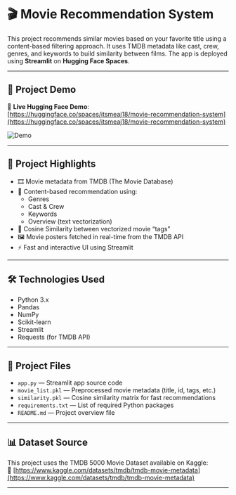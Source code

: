 # 🎬 Movie Recommendation System

This project recommends similar movies based on your favorite title using a content-based filtering approach. It uses TMDB metadata like cast, crew, genres, and keywords to build similarity between films. The app is deployed using **Streamlit** on **Hugging Face Spaces**.

---

## 📌 Project Demo

🔗 **Live Hugging Face Demo**:  
[https://huggingface.co/spaces/itsmeaj18/movie-recommendation-system](https://huggingface.co/spaces/itsmeaj18/movie-recommendation-system)

![Demo](https://github.com/itsmeaj18/Movie-Recommendation-System/blob/55dee9fe2dc7bdd81f77423f944e812574e58c0c/Movie%20Recommendation%20System/Movie%20Recommendation%20S.gif)

---

## 📌 Project Highlights

- 🎞️ Movie metadata from TMDB (The Movie Database)
- 🧠 Content-based recommendation using:
  - Genres
  - Cast & Crew
  - Keywords
  - Overview (text vectorization)
- 🧮 Cosine Similarity between vectorized movie “tags”
- 🖼️ Movie posters fetched in real-time from the TMDB API
- ⚡ Fast and interactive UI using Streamlit

---

## 🛠️ Technologies Used

- Python 3.x
- Pandas
- NumPy
- Scikit-learn
- Streamlit
- Requests (for TMDB API)

---

## 📂 Project Files

- `app.py` — Streamlit app source code
- `movie_list.pkl` — Preprocessed movie metadata (title, id, tags, etc.)
- `similarity.pkl` — Cosine similarity matrix for fast recommendations
- `requirements.txt` — List of required Python packages
- `README.md` — Project overview file

---

## 📊 Dataset Source

This project uses the TMDB 5000 Movie Dataset available on Kaggle:  
🔗 [https://www.kaggle.com/datasets/tmdb/tmdb-movie-metadata](https://www.kaggle.com/datasets/tmdb/tmdb-movie-metadata)

---

